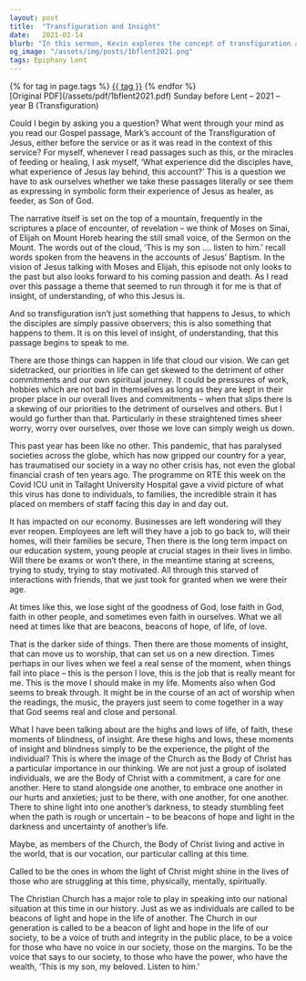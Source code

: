 ```yaml
---
layout: post
title:  "Transfiguration and Insight"
date:   2021-02-14
blurb: "In this sermon, Kevin explores the concept of transfiguration and how it relates to our understanding of Jesus. He discusses the highs and lows of life and faith, and the role of the Church as the Body of Christ in providing support and hope. He also addresses the impact of the ongoing pandemic and the Church's responsibility to be a beacon of light and hope in society."
og_image: "/assets/img/posts/1bflent2021.png"
tags: Epiphany Lent
---    
```

<div class="tag-pills">
    {% for tag in page.tags %}
    <a href="{{ site.baseurl }}/tag/{{ tag | slugify }}" class="tag-pill">{{ tag }}</a>
    {% endfor %}
</div>
[Original PDF](/assets/pdf/1bflent2021.pdf)
Sunday before Lent – 2021 – year B (Transfiguration)

Could I begin by asking you a question? What went through your mind as you read our Gospel passage, Mark’s account of the Transfiguration of Jesus, either before the service or as it was read in the context of this service? For myself, whenever I read passages such as this, or the miracles of feeding or healing, I ask myself, ‘What experience did the disciples have, what experience of Jesus lay behind, this account?’ This is a question we have to ask ourselves whether we take these passages literally or see them as expressing in symbolic form their experience of Jesus as healer, as feeder, as Son of God.

The narrative itself is set on the top of a mountain, frequently in the scriptures a place of encounter, of revelation – we think of Moses on Sinai, of Elijah on Mount Horeb hearing the still small voice, of the Sermon on the Mount. The words out of the cloud, ‘This is my son …. listen to him.’ recall words spoken from the heavens in the accounts of Jesus’ Baptism. In the vision of Jesus talking with Moses and Elijah, this episode not only looks to the past but also looks forward to his coming passion and death. As I read over this passage a theme that seemed to run through it for me is that of insight, of understanding, of who this Jesus is.

And so transfiguration isn’t just something that happens to Jesus, to which the disciples are simply passive observers; this is also something that happens to them. It is on this level of insight, of understanding, that this passage begins to speak to me.

There are those things can happen in life that cloud our vision. We can get sidetracked, our priorities in life can get skewed to the detriment of other commitments and our own spiritual journey. It could be pressures of work, hobbies which are not bad in themselves as long as they are kept in their proper place in our overall lives and commitments – when that slips there is a skewing of our priorities to the detriment of ourselves and others. But I would go further than that. Particularly in these straightened times sheer worry, worry over ourselves, over those we love can simply weigh us down.

This past year has been like no other. This pandemic, that has paralysed societies across the globe, which has now gripped our country for a year, has traumatised our society in a way no other crisis has, not even the global financial crash of ten years ago. The programme on RTE this week on the Covid ICU unit in Tallaght University Hospital gave a vivid picture of what this virus has done to individuals, to families, the incredible strain it has placed on members of staff facing this day in and day out.

It has impacted on our economy. Businesses are left wondering will they ever reopen. Employees are left will they have a job to go back to, will their homes, will their families be secure, Then there is the long term impact on our education system, young people at crucial stages in their lives in limbo. Will there be exams or won’t there, in the meantime staring at screens, trying to study, trying to stay motivated. All through this starved of interactions with friends, that we just took for granted when we were their age.

At times like this, we lose sight of the goodness of God, lose faith in God, faith in other people, and sometimes even faith in ourselves. What we all need at times like that are beacons, beacons of hope, of life, of love.

That is the darker side of things. Then there are those moments of insight, that can move us to worship, that can set us on a new direction. Times perhaps in our lives when we feel a real sense of the moment, when things fall into place – this is the person I love, this is the job that is really meant for me. This is the move I should make in my life. Moments also when God seems to break through. It might be in the course of an act of worship when the readings, the music, the prayers just seem to come together in a way that God seems real and close and personal.

What I have been talking about are the highs and lows of life, of faith, these moments of blindness, of insight. Are these highs and lows, these moments of insight and blindness simply to be the experience, the plight of the individual? This is where the image of the Church as the Body of Christ has a particular importance in our thinking. We are not just a group of isolated individuals, we are the Body of Christ with a commitment, a care for one another. Here to stand alongside one another, to embrace one another in our hurts and anxieties; just to be there, with one another, for one another. There to shine light into one another’s darkness, to steady stumbling feet when the path is rough or uncertain – to be beacons of hope and light in the darkness and uncertainty of another’s life.

Maybe, as members of the Church, the Body of Christ living and active in the world, that is our vocation, our particular calling at this time.

Called to be the ones in whom the light of Christ might shine in the lives of those who are struggling at this time, physically, mentally, spiritually.

The Christian Church has a major role to play in speaking into our national situation at this time in our history. Just as we as individuals are called to be beacons of light and hope in the life of another. The Church in our generation is called to be a beacon of light and hope in the life of our society, to be a voice of truth and integrity in the public place, to be a voice for those who have no voice in our society, those on the margins. To be the voice that says to our society, to those who have the power, who have the wealth, ‘This is my son, my beloved. Listen to him.’
